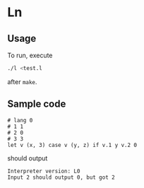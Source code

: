 # Ln
## Usage
To run, execute
```sh
./l <test.l
```
after `make`.

## Sample code
```
# lang 0
# 1 1
# 2 0
# 3 3
let v (x, 3) case v (y, z) if v.1 y v.2 0
```
should output
```
Interpreter version: L0
Input 2 should output 0, but got 2
```
